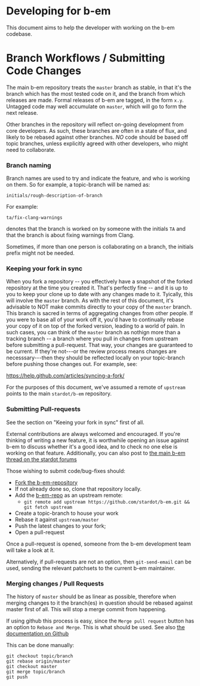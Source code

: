 Developing for b-em
===================

This document aims to help the developer with working on the b-em codebase.

Branch Workflows / Submitting Code Changes
==========================================

The main b-em repository treats the `master` branch as stable, in that it's the
branch which has the most tested code on it, and the branch from which releases
are made.  Formal releases of b-em are tagged, in the form `x.y`.  Untagged
code may well accumulate on `master`, which will go to form the next release.

Other branches in the repository will reflect on-going development from core
developers.   As such, these branches are often in a state of flux, and likely
to be rebased against other branches.  *NO* code should be based off topic
branches, unless explicitly agreed with other developers, who might need to
collaborate.

### Branch naming

Branch names are used to try and indicate the feature, and who is working on
them.  So for example, a topic-branch will be named as:

`initials/rough-description-of-branch`

For example:

`ta/fix-clang-warnings`

denotes that the branch is worked on by someone with the initials `TA` and that
the branch is about fixing warnings from Clang.

Sometimes, if more than one person is collaborating on a branch, the initials
prefix might not be needed.

### Keeping your fork in sync

When you fork a repository -- you effectively have a snapshot of the forked
repository at the time you created it.  That's perfectly fine -- and it is up
to you to keep your clone up to date with any changes made to it.  Tyically,
this will involve the `master` branch.  As with the rest of this document,
it's advisable to NOT make commits directly to your copy of the `master`
branch.  This branch is sacred in terms of aggregating changes from other
people.  If you were to base all of your work off it, you'd have to
continually rebase your copy of it on top of the forked version, leading to a
world of pain.  In such cases, you can think of the `master` branch as nothign
more than a tracking branch -- a branch where you pull in changes from
upstream before submitting a pull-request.  That way, your changes are
guaranteed to be current.  If they're not---or the review process means
changes are necesssary---then they should be reflected locally on your
topic-branch before pushing those changes out.  For example, see:

https://help.github.com/articles/syncing-a-fork/

For the purposes of this document, we've assumed a remote of `upstream` points
to the main `stardot/b-em` repository.

### Submitting Pull-requests

See the section on "Keeing your fork in sync" first of all.

External contributions are always welcomed and encouraged.  If you're thinking
of writing a new feature, it is worthwhile opening an issue against b-em
to discuss whether it's a good idea, and to check no one else is working on
that feature.  Additionally, you can also post to
[the main b-em thread on the stardot forums](http://stardot.org.uk/forums/viewtopic.php?f=4&t=10823)

Those wishing to submit code/bug-fixes should:

* [Fork the b-em-repository](https://github.com/stardot/b-em#fork-destination-box)
* If not already done so, clone that repository locally.
* Add the [b-em-repo](https://github.com/stardot/b-em.git) as an upstream
  remote:
  * `git remote add upstream https://github.com/stardot/b-em.git &&
    git fetch upstream`
* Create a topic-branch to house your work
* Rebase it against `upstream/master`
* Push the latest changes to your fork;
* Open a pull-request

Once a pull-request is opened, someone from the b-em development team will
take a look at it.

Alternatively, if pull-requests are not an option, then `git-send-email` can be
used, sending the relevant patchsets to the current b-em maintainer.

### Merging changes / Pull Requests

The history of `master` should be as linear as possible, therefore when
merging changes to it the branch(es) in question should be rebased against
master first of all.  This will stop a merge commit from happening.

If using github this process is easy, since the `Merge pull request` button
has an option to `Rebase and Merge`.  This is what should be used.  See also
[the documentation on Github](https://github.com/blog/2243-rebase-and-merge-pull-requests)

This can be done manually:

```
git checkout topic/branch
git rebase origin/master
git checkout master
git merge topic/branch
git push
```
